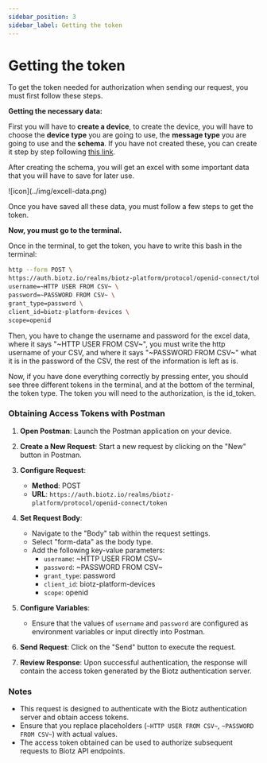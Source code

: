 ```yaml
---
sidebar_position: 3
sidebar_label: Getting the token
---
```


# Getting the token

To get the token needed for authorization when sending our request, you must first follow these steps.

**Getting the necessary data:**

First you will have to **create a device**, to create the device, you will have to choose the **device type** you are going to use, the **message type** you are going to use and the **schema**. If you have not created these, you can create it step by step following <a href="/docs/Tutorials/Getting started/Step 1 - Creating a Device Type" target="_self">this link</a>.

After creating the schema, you will get an excel with some important data that you will have to save for later use. 

<div class="tutorial-image-container">
![icon](../img/excell-data.png)
</div> 

Once you have saved all these data, you must follow a few steps to get the token.

**Now, you must go to the terminal.**

Once in the terminal, to get the token, you have to write this bash in the terminal:
```bash title="HTTPie"
http --form POST \
https://auth.biotz.io/realms/biotz-platform/protocol/openid-connect/token \
username=~HTTP USER FROM CSV~ \
password=~PASSWORD FROM CSV~ \
grant_type=password \
client_id=biotz-platform-devices \
scope=openid

```
Then, you have to change the username and password for the excel data, where it says "\~HTTP USER FROM CSV~", you must write the http username of your CSV, and where it says "\~PASSWORD FROM CSV~" what it is in the password of the CSV, the rest of the information is left as is.

Now, if you have done everything correctly by pressing enter, you should see three different tokens in the terminal, and at the bottom of the terminal, the token type. 
The token you will need to the authorization, is the id_token.

### Obtaining Access Tokens with Postman

1. **Open Postman**: Launch the Postman application on your device.

2. **Create a New Request**: Start a new request by clicking on the "New" button in Postman.

3. **Configure Request**:
   - **Method**: POST
   - **URL**: `https://auth.biotz.io/realms/biotz-platform/protocol/openid-connect/token`

4. **Set Request Body**:
   - Navigate to the "Body" tab within the request settings.
   - Select "form-data" as the body type.
   - Add the following key-value parameters:
     - `username`: ~HTTP USER FROM CSV~
     - `password`: ~PASSWORD FROM CSV~
     - `grant_type`: password
     - `client_id`: biotz-platform-devices
     - `scope`: openid

5. **Configure Variables**:
   - Ensure that the values of `username` and `password` are configured as environment variables or input directly into Postman.

6. **Send Request**: Click on the "Send" button to execute the request.

7. **Review Response**: Upon successful authentication, the response will contain the access token generated by the Biotz authentication server.

### Notes
- This request is designed to authenticate with the Biotz authentication server and obtain access tokens.
- Ensure that you replace placeholders (`~HTTP USER FROM CSV~`, `~PASSWORD FROM CSV~`) with actual values.
- The access token obtained can be used to authorize subsequent requests to Biotz API endpoints.
